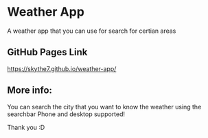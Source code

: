 # Weather App
A weather app that you can use for search for certian areas

## GitHub Pages Link
https://skythe7.github.io/weather-app/

## More info:
You can search the city that you want to know the weather using the searchbar
Phone and desktop supported!

Thank you :D
